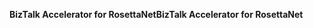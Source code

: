 <span data-ttu-id="7a111-101">**BizTalk Accelerator for RosettaNet**</span><span class="sxs-lookup"><span data-stu-id="7a111-101">**BizTalk Accelerator for RosettaNet**</span></span>
